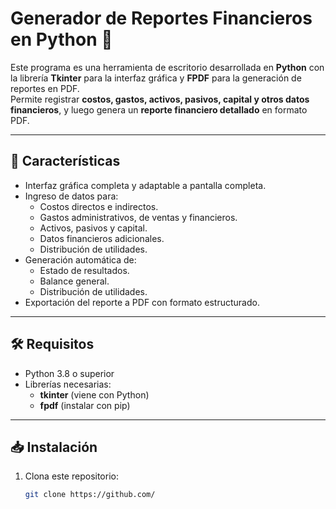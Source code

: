 # Generador de Reportes Financieros en Python 🧾

Este programa es una herramienta de escritorio desarrollada en **Python** con la librería **Tkinter** para la interfaz gráfica y **FPDF** para la generación de reportes en PDF.  
Permite registrar **costos, gastos, activos, pasivos, capital y otros datos financieros**, y luego genera un **reporte financiero detallado** en formato PDF.

---

## 📌 Características
- Interfaz gráfica completa y adaptable a pantalla completa.
- Ingreso de datos para:
  - Costos directos e indirectos.
  - Gastos administrativos, de ventas y financieros.
  - Activos, pasivos y capital.
  - Datos financieros adicionales.
  - Distribución de utilidades.
- Generación automática de:
  - Estado de resultados.
  - Balance general.
  - Distribución de utilidades.
- Exportación del reporte a PDF con formato estructurado.

---

## 🛠 Requisitos
- Python 3.8 o superior
- Librerías necesarias:
  - **tkinter** (viene con Python)
  - **fpdf** (instalar con pip)

---

## 📥 Instalación
1. Clona este repositorio:
   ```bash
   git clone https://github.com/
